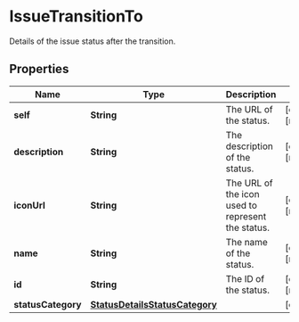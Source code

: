 

# IssueTransitionTo

Details of the issue status after the transition.

## Properties

| Name | Type | Description | Notes |
|------------ | ------------- | ------------- | -------------|
|**self** | **String** | The URL of the status. |  [optional] [readonly] |
|**description** | **String** | The description of the status. |  [optional] [readonly] |
|**iconUrl** | **String** | The URL of the icon used to represent the status. |  [optional] [readonly] |
|**name** | **String** | The name of the status. |  [optional] [readonly] |
|**id** | **String** | The ID of the status. |  [optional] [readonly] |
|**statusCategory** | [**StatusDetailsStatusCategory**](StatusDetailsStatusCategory.md) |  |  [optional] |



